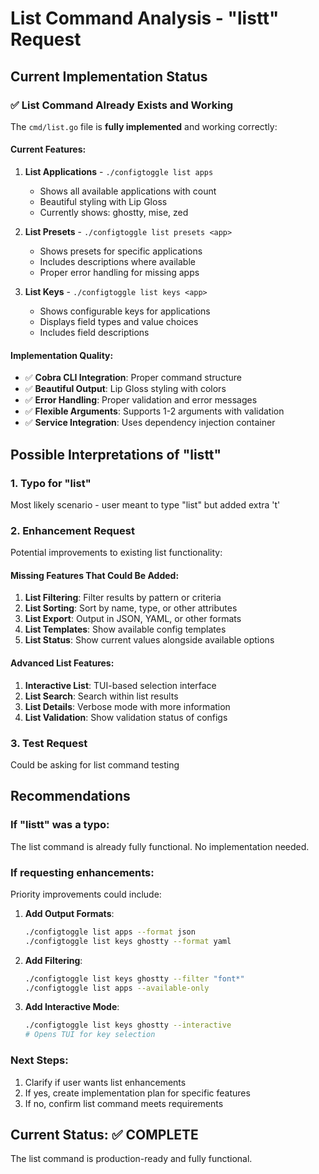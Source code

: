 # List Command Analysis - "listt" Request

## Current Implementation Status

### ✅ **List Command Already Exists and Working**

The `cmd/list.go` file is **fully implemented** and working correctly:

#### **Current Features:**
1. **List Applications** - `./configtoggle list apps`
   - Shows all available applications with count
   - Beautiful styling with Lip Gloss
   - Currently shows: ghostty, mise, zed

2. **List Presets** - `./configtoggle list presets <app>`
   - Shows presets for specific applications
   - Includes descriptions where available
   - Proper error handling for missing apps

3. **List Keys** - `./configtoggle list keys <app>`
   - Shows configurable keys for applications
   - Displays field types and value choices
   - Includes field descriptions

#### **Implementation Quality:**
- ✅ **Cobra CLI Integration**: Proper command structure
- ✅ **Beautiful Output**: Lip Gloss styling with colors
- ✅ **Error Handling**: Proper validation and error messages
- ✅ **Flexible Arguments**: Supports 1-2 arguments with validation
- ✅ **Service Integration**: Uses dependency injection container

## Possible Interpretations of "listt"

### 1. **Typo for "list"**
Most likely scenario - user meant to type "list" but added extra 't'

### 2. **Enhancement Request**
Potential improvements to existing list functionality:

#### **Missing Features That Could Be Added:**
1. **List Filtering**: Filter results by pattern or criteria
2. **List Sorting**: Sort by name, type, or other attributes
3. **List Export**: Output in JSON, YAML, or other formats
4. **List Templates**: Show available config templates
5. **List Status**: Show current values alongside available options

#### **Advanced List Features:**
1. **Interactive List**: TUI-based selection interface
2. **List Search**: Search within list results
3. **List Details**: Verbose mode with more information
4. **List Validation**: Show validation status of configs

### 3. **Test Request**
Could be asking for list command testing

## Recommendations

### **If "listt" was a typo:**
The list command is already fully functional. No implementation needed.

### **If requesting enhancements:**
Priority improvements could include:

1. **Add Output Formats**:
   ```bash
   ./configtoggle list apps --format json
   ./configtoggle list keys ghostty --format yaml
   ```

2. **Add Filtering**:
   ```bash
   ./configtoggle list keys ghostty --filter "font*"
   ./configtoggle list apps --available-only
   ```

3. **Add Interactive Mode**:
   ```bash
   ./configtoggle list keys ghostty --interactive
   # Opens TUI for key selection
   ```

### **Next Steps:**
1. Clarify if user wants list enhancements
2. If yes, create implementation plan for specific features
3. If no, confirm list command meets requirements

## Current Status: ✅ COMPLETE
The list command is production-ready and fully functional.